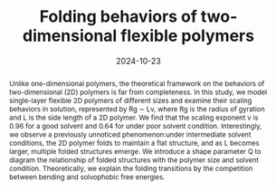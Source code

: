 ---
title: Folding behaviors of two-dimensional flexible polymers
authors:
- Jia-Qi Xu
- Rui Shi
- 朱有亮
- Zhong-Yuan Lu
date: '2024-10-23'
doi: 10.1063/5.0233042
publish_types: ['期刊文章']
publication: The Journal of Chemical Physics
publication_short: The Journal of Chemical Physics
abstract: Unlike one-dimensional polymers, the theoretical framework on  the behaviors of two-dimensional (2D) polymers is far from completeness.  In this study, we model single-layer flexible 2D polymers of different  sizes and examine their scaling behaviors in solution, represented by Rg  ∼ Lν, where Rg is the radius of gyration and L is the side length of a  2D polymer. We find that the scaling exponent ν is 0.96 for a good  solvent and 0.64 for under poor solvent condition. Interestingly, we  observe a previously unnoticed phenomenon:under intermediate solvent  conditions, the 2D polymer folds to maintain a flat structure, and as L  becomes larger, multiple folded structures emerge. We introduce a shape  parameter Q to diagram the relationship of folded structures with the  polymer size and solvent condition. Theoretically, we explain the  folding transitions by the competition between bending and solvophobic  free energies.
url_pdf: https://doi.org/10.1063/5.0233042
---